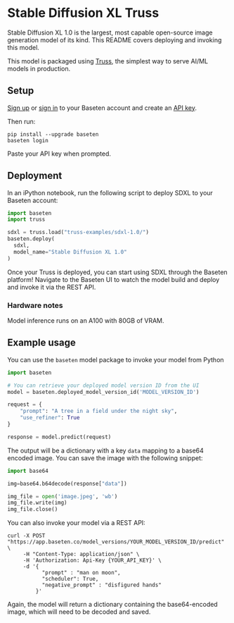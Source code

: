 # Stable Diffusion XL Truss

Stable Diffusion XL 1.0 is the largest, most capable open-source image generation model of its kind. This README covers deploying and invoking this model.

This model is packaged using [Truss](https://trussml.com), the simplest way to serve AI/ML models in production.

## Setup

[Sign up](https://app.baseten.co/signup) or [sign in](https://app.baseten.co/login/) to your Baseten account and create an [API key](https://app.baseten.co/settings/account/api_keys).

Then run:

```
pip install --upgrade baseten
baseten login
```

Paste your API key when prompted.

## Deployment

In an iPython notebook, run the following script to deploy SDXL to your Baseten account:

```python
import baseten
import truss

sdxl = truss.load("truss-examples/sdxl-1.0/")
baseten.deploy(
  sdxl,
  model_name="Stable Diffusion XL 1.0"
)
```

Once your Truss is deployed, you can start using SDXL through the Baseten platform! Navigate to the Baseten UI to watch the model build and deploy and invoke it via the REST API.

### Hardware notes

Model inference runs on an A100 with 80GB of VRAM.

## Example usage

You can use the `baseten` model package to invoke your model from Python

```python
import baseten

# You can retrieve your deployed model version ID from the UI
model = baseten.deployed_model_version_id('MODEL_VERSION_ID')

request = {
    "prompt": "A tree in a field under the night sky",
    "use_refiner": True
}

response = model.predict(request)
```

The output will be a dictionary with a key `data` mapping to a base64 encoded image. You can save the image with the following snippet:

```python
import base64

img=base64.b64decode(response["data"])

img_file = open('image.jpeg', 'wb')
img_file.write(img)
img_file.close()
```

You can also invoke your model via a REST API:

```
curl -X POST "https://app.baseten.co/model_versions/YOUR_MODEL_VERSION_ID/predict" \
     -H "Content-Type: application/json" \
     -H 'Authorization: Api-Key {YOUR_API_KEY}' \
     -d '{
           "prompt" : "man on moon",
           "scheduler": True,
           "negative_prompt" : "disfigured hands"
         }'
```

Again, the model will return a dictionary containing the base64-encoded image, which will need to be decoded and saved.

